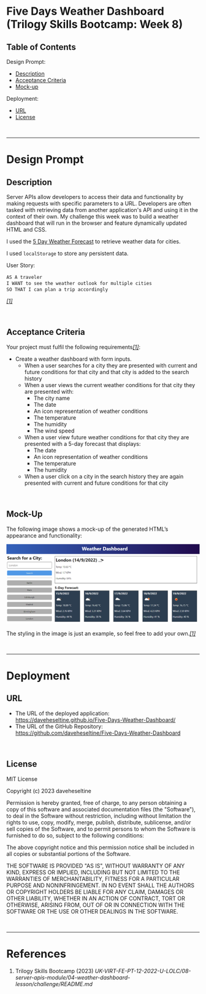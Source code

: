 # Five Days Weather Dashboard (Trilogy Skills Bootcamp: Week 8)

## Table of Contents
Design Prompt:
* [Description](#Description)
* [Acceptance Criteria](#Acceptance-Criteria)
* [Mock-up](#Mock-up)

Deployment:
* [URL](#URL)
* [License](#license)

</br>

___
# Design Prompt
## Description
Server APIs allow developers to access their data and functionality by making requests with specific parameters to a URL. Developers are often tasked with retrieving data from another application's API and using it in the context of their own. My challenge this week was to build a weather dashboard that will run in the browser and feature dynamically updated HTML and CSS.

I used the [5 Day Weather Forecast](https://openweathermap.org/forecast5) to retrieve weather data for cities.

I used `localStorage` to store any persistent data. 

User Story:
```
AS A traveler
I WANT to see the weather outlook for multiple cities
SO THAT I can plan a trip accordingly
```
<a href="#references">*[1]*</a>

</br>

## Acceptance Criteria
Your project must fulfil the following requirements<a href="#references">*[1]*</a>:
* Create a weather dashboard with form inputs.
  * When a user searches for a city they are presented with current and future conditions for that city and that city is added to the search history
  * When a user views the current weather conditions for that city they are presented with:
    * The city name
    * The date
    * An icon representation of weather conditions
    * The temperature
    * The humidity
    * The wind speed
  * When a user view future weather conditions for that city they are presented with a 5-day forecast that displays:
    * The date
    * An icon representation of weather conditions
    * The temperature
    * The humidity
  * When a user click on a city in the search history they are again presented with current and future conditions for that city

</br>

## Mock-Up
The following image shows a mock-up of the generated HTML’s appearance and functionality:

![The weather app includes a search option, a list of cities, and a five-day forecast and current weather conditions for London.](./assets/img/10-server-side-apis-challenge-demo.png)

The styling in the image is just an example, so feel free to add your own.<a href="#references">*[1]*</a>

</br>

___
# Deployment
## URL
* The URL of the deployed application: https://daveheseltine.github.io/Five-Days-Weather-Dashboard/
* The URL of the GitHub Repository: https://github.com/daveheseltine/Five-Days-Weather-Dashboard

</br>

## License
MIT License

Copyright (c) 2023 daveheseltine

Permission is hereby granted, free of charge, to any person obtaining a copy
of this software and associated documentation files (the "Software"), to deal
in the Software without restriction, including without limitation the rights
to use, copy, modify, merge, publish, distribute, sublicense, and/or sell
copies of the Software, and to permit persons to whom the Software is
furnished to do so, subject to the following conditions:

The above copyright notice and this permission notice shall be included in all
copies or substantial portions of the Software.

THE SOFTWARE IS PROVIDED "AS IS", WITHOUT WARRANTY OF ANY KIND, EXPRESS OR
IMPLIED, INCLUDING BUT NOT LIMITED TO THE WARRANTIES OF MERCHANTABILITY,
FITNESS FOR A PARTICULAR PURPOSE AND NONINFRINGEMENT. IN NO EVENT SHALL THE
AUTHORS OR COPYRIGHT HOLDERS BE LIABLE FOR ANY CLAIM, DAMAGES OR OTHER
LIABILITY, WHETHER IN AN ACTION OF CONTRACT, TORT OR OTHERWISE, ARISING FROM,
OUT OF OR IN CONNECTION WITH THE SOFTWARE OR THE USE OR OTHER DEALINGS IN THE
SOFTWARE.

</br>

___
# References
1. Trilogy Skills Bootcamp (2023) *UK-VIRT-FE-PT-12-2022-U-LOLC/08-server-apis-module/04-weather-dashboard-lesson/challenge/README.md*
